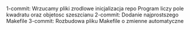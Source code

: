1-commit: 
	Wrzucamy pliki zrodlowe
	inicjalizacja repo
	Program liczy pole kwadratu oraz objetosc szeszcianu
2-commit:
	Dodanie najprostszego Makefile
3-commit:
	Rozbudowa pliku Makefile o zmienne automatyczne
